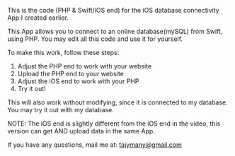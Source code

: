 This is the code (PHP & Swift/iOS end) for the iOS database connectivity App I created earlier.

This App allows you to connect to an online database(mySQL) from Swift, using PHP. You may edit all this code and use it
for yourself.

To make this work, follow these steps:

1) Adjust the PHP end to work with your website
2) Upload the PHP end to your website
3) Adjust the iOS end to work with your PHP
4) Try it out!

This will also work without modifying, since it is connected to my database. You may try it out with my database.

NOTE: The iOS end is slightly different from the iOS end in the video, this version can get AND upload data in the same App.

If you have any questions, mail me at: tajymany@gmail.com

